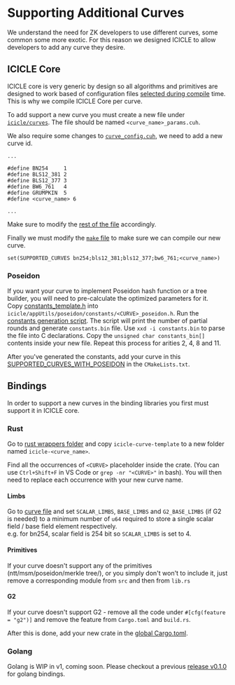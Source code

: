 # Supporting Additional Curves

We understand the need for ZK developers to use different curves, some common some more exotic. For this reason we designed ICICLE to allow developers to add any curve they desire.

## ICICLE Core

ICICLE core is very generic by design so all algorithms and primitives are designed to work based of configuration files [selected during compile](https://github.com/ingonyama-zk/icicle/blob/main/icicle/curves/curve_config.cuh) time. This is why we compile ICICLE Core per curve.

To add support a new curve you must create a new file under [`icicle/curves`](https://github.com/ingonyama-zk/icicle/tree/main/icicle/curves). The file should be named `<curve_name>_params.cuh`.

We also require some changes to [`curve_config.cuh`](https://github.com/ingonyama-zk/icicle/blob/main/icicle/curves/curve_config.cuh#L16-L29), we need to add a new curve id.

```
...

#define BN254     1
#define BLS12_381 2
#define BLS12_377 3
#define BW6_761   4
#define GRUMPKIN  5
#define <curve_name> 6

...
```

Make sure to modify the [rest of the file](https://github.com/ingonyama-zk/icicle/blob/4beda3a900eda961f39af3a496f8184c52bf3b41/icicle/curves/curve_config.cuh#L16-L29) accordingly.

Finally we must modify the [`make` file](https://github.com/ingonyama-zk/icicle/blob/main/icicle/CMakeLists.txt#L64) to make sure we can compile our new curve.

```
set(SUPPORTED_CURVES bn254;bls12_381;bls12_377;bw6_761;<curve_name>)
```

### Poseidon

If you want your curve to implement Poseidon hash function or a tree builder, you will need to pre-calculate the optimized parameters for it.  
Copy [constants_template.h](https://github.com/ingonyama-zk/icicle/blob/main/icicle/appUtils/poseidon/constants/constants_template.h) into `icicle/appUtils/poseidon/constants/<CURVE>_poseidon.h`. Run the [constants generation script](https://dev.ingonyama.com/icicle/primitives/poseidon#constants). The script will print the number of partial rounds and generate `constants.bin` file. Use `xxd -i constants.bin` to parse the file into C declarations. Copy the `unsigned char constants_bin[]` contents inside your new file. Repeat this process for arities 2, 4, 8 and 11.

After you've generated the constants, add your curve in this [SUPPORTED_CURVES_WITH_POSEIDON](https://github.com/ingonyama-zk/icicle/blob/main/icicle/CMakeLists.txt#L72) in the `CMakeLists.txt`.

## Bindings

In order to support a new curves in the binding libraries you first must support it in ICICLE core.

### Rust

Go to [rust wrappers folder](https://github.com/ingonyama-zk/icicle/tree/main/wrappers/rust/icicle-curves) and copy `icicle-curve-template` to a new folder named `icicle-<curve_name>`.

Find all the occurrences of `<CURVE>` placeholder inside the crate. (You can use `Ctrl+Shift+F` in VS Code or `grep -nr "<CURVE>"` in bash). You will then need to replace each occurrence with your new curve name.

#### Limbs

Go to [curve file](https://github.com/ingonyama-zk/icicle/tree/main/wrappers/rust/icicle-curves/icicle-curve-template/src/curve.rs) and set `SCALAR_LIMBS`, `BASE_LIMBS` and `G2_BASE_LIMBS` (if G2 is needed) to a minimum number of `u64` required to store a single scalar field / base field element respectively.  
e.g. for bn254, scalar field is 254 bit so `SCALAR_LIMBS` is set to 4.

#### Primitives

If your curve doesn't support any of the primitives (ntt/msm/poseidon/merkle tree/), or you simply don't won't to include it, just remove a corresponding module from `src` and then from `lib.rs`

#### G2

If your curve doesn't support G2 - remove all the code under `#[cfg(feature = "g2")]` and remove the feature from `Cargo.toml` and `build.rs`.

After this is done, add your new crate in the [global Cargo.toml](https://github.com/ingonyama-zk/icicle/tree/main/wrappers/rust/Cargo.toml).

### Golang

Golang is WIP in v1, coming soon. Please checkout a previous [release v0.1.0](https://github.com/ingonyama-zk/icicle/releases/tag/v0.1.0) for golang bindings.
